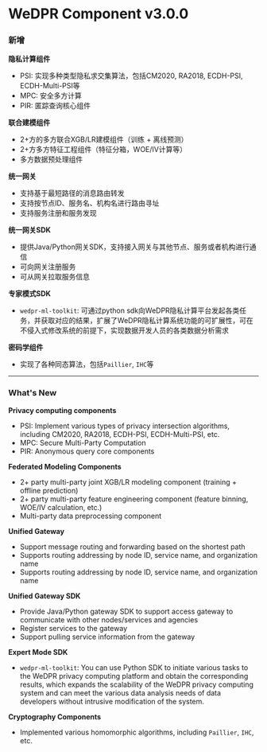 # WeDPR Component v3.0.0

### 新增

**隐私计算组件**

- PSI: 实现多种类型隐私求交集算法，包括CM2020, RA2018, ECDH-PSI, ECDH-Multi-PSI等
- MPC: 安全多方计算
- PIR: 匿踪查询核心组件

**联合建模组件**

- 2+方的多方联合XGB/LR建模组件（训练 + 离线预测）
- 2+方多方特征工程组件（特征分箱，WOE/IV计算等）
- 多方数据预处理组件

**统一网关**

- 支持基于最短路径的消息路由转发
- 支持按节点ID、服务名、机构名进行路由寻址
- 支持服务注册和服务发现

**统一网关SDK**

- 提供Java/Python网关SDK，支持接入网关与其他节点、服务或者机构进行通信
- 可向网关注册服务
- 可从网关拉取服务信息

**专家模式SDK**

- `wedpr-ml-toolkit`: 可通过python sdk向WeDPR隐私计算平台发起各类任务，并获取对应的结果，扩展了WeDPR隐私计算系统功能的可扩展性，可在不侵入式修改系统的前提下，实现数据开发人员的各类数据分析需求

**密码学组件**

- 实现了各种同态算法，包括`Paillier`, `IHC`等


--------------

### What's New

**Privacy computing components**

- PSI: Implement various types of privacy intersection algorithms, including CM2020, RA2018, ECDH-PSI, ECDH-Multi-PSI, etc.
- MPC: Secure Multi-Party Computation
- PIR: Anonymous query core components

**Federated Modeling Components**

- 2+ party multi-party joint XGB/LR modeling component (training + offline prediction)
- 2+ party multi-party feature engineering component (feature binning, WOE/IV calculation, etc.)
- Multi-party data preprocessing component

**Unified Gateway**

- Support message routing and forwarding based on the shortest path
- Supports routing addressing by node ID, service name, and organization name
- Supports routing addressing by node ID, service name, and organization name

**Unified Gateway SDK**

- Provide Java/Python gateway SDK to support access gateway to communicate with other nodes/services and agencies
- Register services to the gateway
- Support pulling service information from the gateway

**Expert Mode SDK**

- `wedpr-ml-toolkit`: You can use Python SDK to initiate various tasks to the WeDPR privacy computing platform and obtain the corresponding results, which expands the scalability of the WeDPR privacy computing system and can meet the various data analysis needs of data developers without intrusive modification of the system.

**Cryptography Components**

- Implemented various homomorphic algorithms, including `Paillier`, `IHC`, etc.